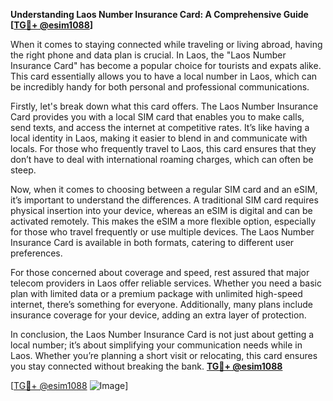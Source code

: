**Understanding Laos Number Insurance Card: A Comprehensive Guide [[TG💪+ @esim1088](https://t.me/s/esim1088)]**

When it comes to staying connected while traveling or living abroad, having the right phone and data plan is crucial. In Laos, the "Laos Number Insurance Card" has become a popular choice for tourists and expats alike. This card essentially allows you to have a local number in Laos, which can be incredibly handy for both personal and professional communications.

Firstly, let's break down what this card offers. The Laos Number Insurance Card provides you with a local SIM card that enables you to make calls, send texts, and access the internet at competitive rates. It’s like having a local identity in Laos, making it easier to blend in and communicate with locals. For those who frequently travel to Laos, this card ensures that they don’t have to deal with international roaming charges, which can often be steep.

Now, when it comes to choosing between a regular SIM card and an eSIM, it’s important to understand the differences. A traditional SIM card requires physical insertion into your device, whereas an eSIM is digital and can be activated remotely. This makes the eSIM a more flexible option, especially for those who travel frequently or use multiple devices. The Laos Number Insurance Card is available in both formats, catering to different user preferences.

For those concerned about coverage and speed, rest assured that major telecom providers in Laos offer reliable services. Whether you need a basic plan with limited data or a premium package with unlimited high-speed internet, there’s something for everyone. Additionally, many plans include insurance coverage for your device, adding an extra layer of protection.

In conclusion, the Laos Number Insurance Card is not just about getting a local number; it’s about simplifying your communication needs while in Laos. Whether you’re planning a short visit or relocating, this card ensures you stay connected without breaking the bank. **[TG💪+ @esim1088](https://t.me/s/esim1088)**

[[TG💪+ @esim1088](https://t.me/s/esim1088) ![Image](https://i.postimg.cc/Y0z9fWf4/image.png)]